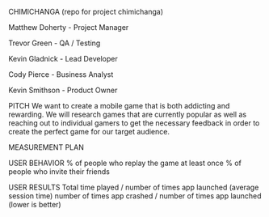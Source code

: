 CHIMICHANGA
(repo for project chimichanga)

Matthew Doherty - Project Manager

Trevor Green - QA / Testing

Kevin Gladnick - Lead Developer

Cody Pierce - Business Analyst

Kevin Smithson - Product Owner

PITCH
We want to create a mobile game that is both addicting and rewarding. We will research games that are currently popular as well as reaching out to individual gamers to get the necessary feedback in order to create the perfect game for our target audience.

MEASUREMENT PLAN 

USER BEHAVIOR
% of people who replay the game at least once
% of people who invite their friends

USER RESULTS
Total time played / number of times app launched (average session time)
number of times app crashed / number of times app launched (lower is better)
 
